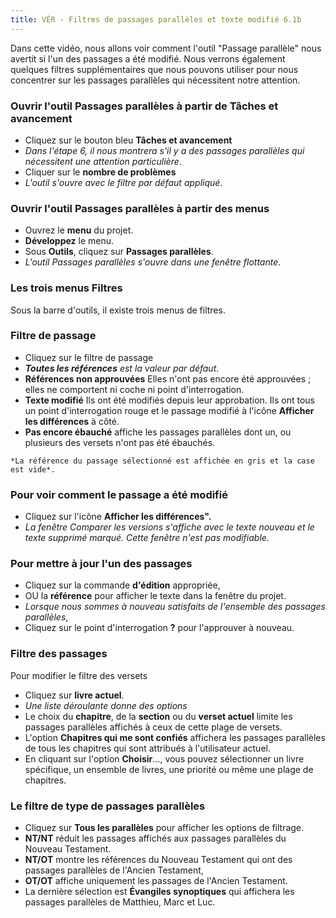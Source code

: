 ```yaml
---
title: VÉR - Filtres de passages parallèles et texte modifié 6.1b 
---
```

Dans cette vidéo, nous allons voir comment l'outil "Passage parallèle" nous avertit si l'un des passages a été modifié. Nous verrons également quelques filtres supplémentaires que nous pouvons utiliser pour nous concentrer sur les passages parallèles qui nécessitent notre attention.

### Ouvrir l'outil Passages parallèles à partir de Tâches et avancement

-   Cliquez sur le bouton bleu **Tâches et avancement**
   -  *Dans l'étape 6, il nous montrera s'il y a des passages parallèles qui nécessitent une attention particulière*.
-   Cliquer sur le **nombre de problèmes**
   -  *L'outil s'ouvre avec le filtre par défaut appliqué*.

### Ouvrir l'outil Passages parallèles à partir des menus

-   Ouvrez le **menu** du projet.
-   **Développez** le menu.
-   Sous **Outils**, cliquez sur **Passages parallèles**.
   -  *L'outil Passages parallèles s'ouvre dans une fenêtre flottante*.

### Les trois menus Filtres

Sous la barre d'outils, il existe trois menus de filtres.

### Filtre de passage

-   Cliquez sur le filtre de passage
   -  ***Toutes les références** est la valeur par défaut*.
   - **Références non approuvées**  Elles n'ont pas encore été approuvées ; elles ne comportent ni coche ni point d'interrogation.
   - **Texte modifié** Ils ont été modifiés depuis leur approbation. Ils ont tous un point d'interrogation rouge et le passage modifié à l'icône **Afficher les différences** à côté.
   -  **Pas encore ébauché**    affiche les passages parallèles dont un, ou plusieurs des versets n'ont pas été ébauchés.

    *La référence du passage sélectionné est affichée en gris et la case est vide*.

### Pour voir comment le passage a été modifié

-   Cliquez sur l'icône **Afficher les différences".**
   -  *La fenêtre Comparer les versions s'affiche avec le texte nouveau et le texte supprimé marqué. Cette fenêtre n'est pas modifiable*.

### Pour mettre à jour l'un des passages

-   Cliquez sur la commande **d'édition** appropriée,
-   OU la **référence** pour afficher le texte dans la fenêtre du projet.
   -  *Lorsque nous sommes à nouveau satisfaits de l'ensemble des passages parallèles*,
-   Cliquez sur le point d'interrogation **?** pour l'approuver à nouveau.

### Filtre des passages

Pour modifier le filtre des versets

-   Cliquez sur **livre actuel**.
   -  *Une liste déroulante donne des options*
-   Le choix du **chapitre**, de la **section** ou du **verset actuel** limite les passages parallèles affichés à ceux de cette plage de versets.
-   L'option **Chapitres qui me sont confiés** affichera les passages parallèles de tous les chapitres qui sont attribués à l'utilisateur actuel.
-   En cliquant sur l'option **Choisir**…, vous pouvez sélectionner un livre spécifique, un ensemble de livres, une priorité ou même une plage de chapitres.

### Le filtre de type de passages parallèles

-   Cliquez sur **Tous les parallèles** pour afficher les options de filtrage.
-   **NT/NT** réduit les passages affichés aux passages parallèles du Nouveau Testament.
-   **NT/OT** montre les références du Nouveau Testament qui ont des passages parallèles de l'Ancien Testament,
-   **OT/OT** affiche uniquement les passages de l'Ancien Testament.
-   La dernière sélection est **Évangiles synoptiques** qui affichera les passages parallèles de Matthieu, Marc et Luc.
